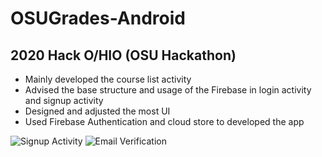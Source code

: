 # OSUGrades-Android
## 2020 Hack O/HIO (OSU Hackathon)
- Mainly developed the course list activity
- Advised the base structure and usage of the Firebase in login activity and signup activity
- Designed and adjusted the most UI
- Used Firebase Authentication and cloud store to developed the app

![Signup Activity](https://user-images.githubusercontent.com/65969657/103434057-2443b600-4c3f-11eb-8d50-3f9230165b91.gif)
![Email Verification](https://user-images.githubusercontent.com/65969657/103434401-3116d880-4c44-11eb-876e-915d4be1a884.gif)
